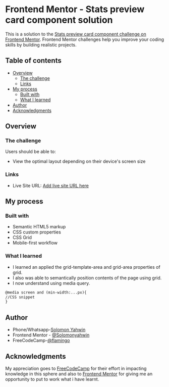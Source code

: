 # Frontend Mentor - Stats preview card component solution

This is a solution to the [Stats preview card component challenge on Frontend Mentor](https://www.frontendmentor.io/challenges/stats-preview-card-component-8JqbgoU62). Frontend Mentor challenges help you improve your coding skills by building realistic projects. 

## Table of contents

- [Overview](#overview)
  - [The challenge](#the-challenge)
  - [Links](#links)
- [My process](#my-process)
  - [Built with](#built-with)
  - [What I learned](#what-i-learned)
- [Author](#author)
- [Acknowledgments](#acknowledgments)


## Overview

### The challenge

Users should be able to:

- View the optimal layout depending on their device's screen size


### Links

- Live Site URL: [Add live site URL here](https://auto-yahwin.github.io/component-page/)

## My process

### Built with

- Semantic HTML5 markup
- CSS custom properties
- CSS Grid
- Mobile-first workflow


### What I learned

- I learned an applied the grid-template-area and grid-area properties of grid.
- I also was able to semantically position contents of the page using grid.
- I now understand using media query.
```html
@media screen and (min-width:...px){
//CSS snippet
}
```

## Author
- Phone/Whatsapp-[Solomon Yahwin](https://wa.me/23409071250750?text=Hello,%20I%20checkedout%20your%20project)
- Frontend Mentor - [@Solomonyahwin](https://www.frontendmentor.io/profile/Auto-Yahwin)
- FreeCodeCamp-[@flamingo](https://www.freecodecamp.org/flamingo)


## Acknowledgments

My appreciation goes to [FreeCodeCamp](https://www.freecodecamp.org) for their effort in impacting knowledge in this sphere and also to [Frontend Mentor](https://www.frontendmentor.io/) for giving me an opportunity to put to work what i have learnt.
